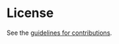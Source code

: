 # License

See the
[guidelines for contributions](https://github.com/afrind/draft-frindell-moq-chat/blob/main/CONTRIBUTING.md).
